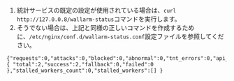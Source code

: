 1. 統計サービスの既定の設定が使用されている場合は、`curl http://127.0.0.8/wallarm-status`コマンドを実行します。
2. そうでない場合は、上記と同様の正しいコマンドを作成するために、`/etc/nginx/conf.d/wallarm-status.conf`設定ファイルを参照してください。

```
{"requests":0,"attacks":0,"blocked":0,"abnormal":0,"tnt_errors":0,"api_errors":0,"requests_lost":0,"segfaults":0,"memfaults":0,"softmemfaults":0,"time_detect":0,"db_id":46,"custom_ruleset_id":4,"proton_instances": { "total":2,"success":2,"fallback":0,"failed":0 },"stalled_workers_count":0,"stalled_workers":[] }
```